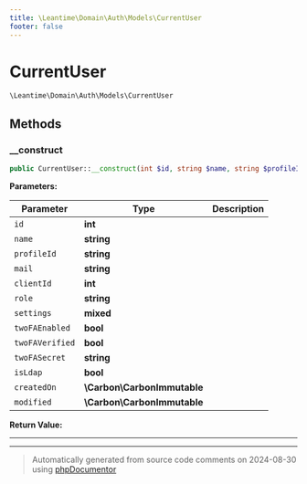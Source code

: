 ```yaml
---
title: \Leantime\Domain\Auth\Models\CurrentUser
footer: false
---
```


# CurrentUser




`\Leantime\Domain\Auth\Models\CurrentUser`




## Methods

### __construct



```php
public CurrentUser::__construct(int $id, string $name, string $profileId, string $mail, int $clientId, string $role, mixed $settings, bool $twoFAEnabled, bool $twoFAVerified, string $twoFASecret, bool $isLdap, \Carbon\CarbonImmutable $createdOn, \Carbon\CarbonImmutable $modified): mixed
```








**Parameters:**

| Parameter | Type | Description |
|-----------|------|-------------|
| `id` | **int** |  |
| `name` | **string** |  |
| `profileId` | **string** |  |
| `mail` | **string** |  |
| `clientId` | **int** |  |
| `role` | **string** |  |
| `settings` | **mixed** |  |
| `twoFAEnabled` | **bool** |  |
| `twoFAVerified` | **bool** |  |
| `twoFASecret` | **string** |  |
| `isLdap` | **bool** |  |
| `createdOn` | **\Carbon\CarbonImmutable** |  |
| `modified` | **\Carbon\CarbonImmutable** |  |


**Return Value:**





---


---
> Automatically generated from source code comments on 2024-08-30 using [phpDocumentor](http://www.phpdoc.org/)
